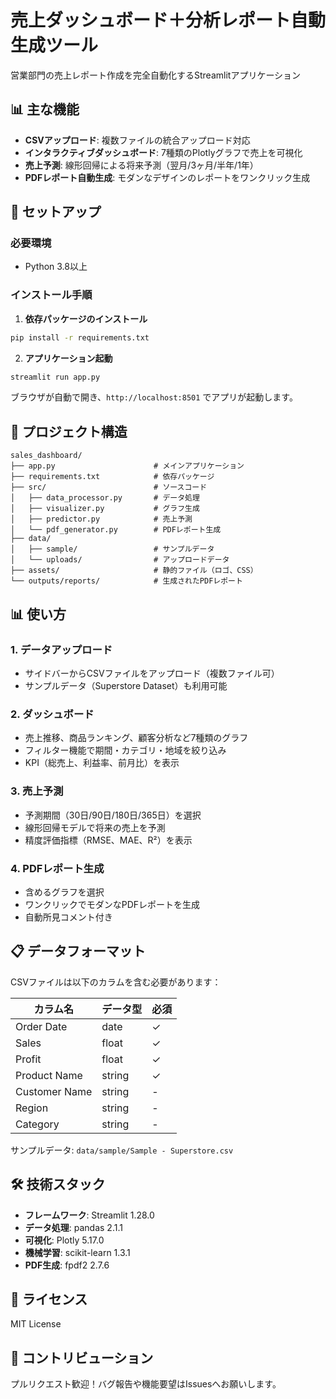 # 売上ダッシュボード＋分析レポート自動生成ツール

営業部門の売上レポート作成を完全自動化するStreamlitアプリケーション

## 📊 主な機能

- **CSVアップロード**: 複数ファイルの統合アップロード対応
- **インタラクティブダッシュボード**: 7種類のPlotlyグラフで売上を可視化
- **売上予測**: 線形回帰による将来予測（翌月/3ヶ月/半年/1年）
- **PDFレポート自動生成**: モダンなデザインのレポートをワンクリック生成

## 🚀 セットアップ

### 必要環境
- Python 3.8以上

### インストール手順

1. **依存パッケージのインストール**
```bash
pip install -r requirements.txt
```

2. **アプリケーション起動**
```bash
streamlit run app.py
```

ブラウザが自動で開き、`http://localhost:8501` でアプリが起動します。

## 📁 プロジェクト構造

```
sales_dashboard/
├── app.py                      # メインアプリケーション
├── requirements.txt            # 依存パッケージ
├── src/                        # ソースコード
│   ├── data_processor.py       # データ処理
│   ├── visualizer.py           # グラフ生成
│   ├── predictor.py            # 売上予測
│   └── pdf_generator.py        # PDFレポート生成
├── data/
│   ├── sample/                 # サンプルデータ
│   └── uploads/                # アップロードデータ
├── assets/                     # 静的ファイル（ロゴ、CSS）
└── outputs/reports/            # 生成されたPDFレポート
```

## 📊 使い方

### 1. データアップロード
- サイドバーからCSVファイルをアップロード（複数ファイル可）
- サンプルデータ（Superstore Dataset）も利用可能

### 2. ダッシュボード
- 売上推移、商品ランキング、顧客分析など7種類のグラフ
- フィルター機能で期間・カテゴリ・地域を絞り込み
- KPI（総売上、利益率、前月比）を表示

### 3. 売上予測
- 予測期間（30日/90日/180日/365日）を選択
- 線形回帰モデルで将来の売上を予測
- 精度評価指標（RMSE、MAE、R²）を表示

### 4. PDFレポート生成
- 含めるグラフを選択
- ワンクリックでモダンなPDFレポートを生成
- 自動所見コメント付き

## 📋 データフォーマット

CSVファイルは以下のカラムを含む必要があります：

| カラム名 | データ型 | 必須 |
|---------|---------|------|
| Order Date | date | ✓ |
| Sales | float | ✓ |
| Profit | float | ✓ |
| Product Name | string | ✓ |
| Customer Name | string | - |
| Region | string | - |
| Category | string | - |

サンプルデータ: `data/sample/Sample - Superstore.csv`

## 🛠️ 技術スタック

- **フレームワーク**: Streamlit 1.28.0
- **データ処理**: pandas 2.1.1
- **可視化**: Plotly 5.17.0
- **機械学習**: scikit-learn 1.3.1
- **PDF生成**: fpdf2 2.7.6

## 📝 ライセンス

MIT License

## 🤝 コントリビューション

プルリクエスト歓迎！バグ報告や機能要望はIssuesへお願いします。
